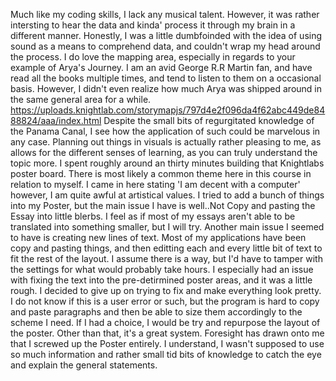 Much like my coding skills, I lack any musical talent. However, it was rather intersting to hear the data and kinda' process it through my  brain in a different manner. Honestly, I was a little dumbfoinded with the idea of using sound as a means to comprehend data, and couldn't wrap my head around the process. 
I do love the mapping area, especially in regards to your example of Arya's Journey. I am an avid George R.R Martin fan, and have read all the books multiple times, and tend to listen to them on a occasional basis. However, I didn't even realize how much Arya was shipped around in the same general area for a while. 
https://uploads.knightlab.com/storymapjs/797d4e2f096da4f62abc449de8488824/aaa/index.html
Despite the small bits of regurgitated knowledge of the Panama Canal, I see how the application of such could be marvelous in any case. 
Planning out things in visuals is actually rather pleasing to me, as allows for the different senses of learning, as you can truly understand the topic more. I spent roughly around an thirty minutes building that Knightlabs poster board. 
There is most likely a common theme here in this course in relation to myself. I came in here stating 'I am decent with a computer' however, I am quite awful at artistical values. I tried to add a bunch of things into my Poster, but the main issue I have is well..Not Copy and pasting the Essay into little blerbs. I feel as if most of my essays aren't able to be translated into something smaller, but I will try. 
Another main issue I seemed to have is creating new lines of text. Most of my applications have been copy and pasting things, and then editting each and every little bit of text to fit the rest of the layout. I assume there is a way, but I'd have to tamper with the settings for what would probably take hours. 
I especially had an issue with fixing the text into the pre-detirmined poster areas, and it was a little rough. I decided to give up on trying to fix and make everything look pretty.
I do not know if this is a user error or such, but the program is hard to copy and paste paragraphs and then be able to size them accordingly to the scheme I need. If I had a choice, I would be try and repurpose the layout of the poster. Other than that, it's a great system. 
Foresight has drawn onto me that I screwed up the Poster entirely. I understand, I wasn't supposed to use so much information and rather small tid bits of knowledge to catch the eye and explain the general statements. 

